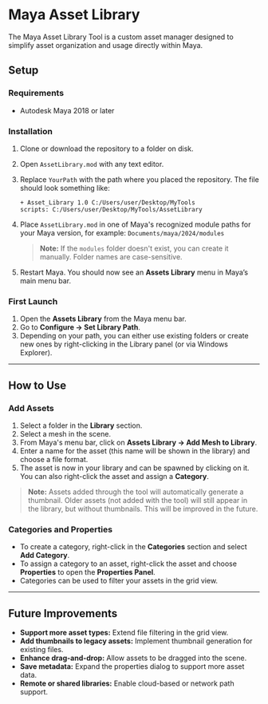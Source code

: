 # Maya Asset Library

The Maya Asset Library Tool is a custom asset manager designed to simplify asset organization and usage directly within Maya.

## Setup

### Requirements
- Autodesk Maya 2018 or later

### Installation
1. Clone or download the repository to a folder on disk.
2. Open `AssetLibrary.mod` with any text editor.
3. Replace `YourPath` with the path where you placed the repository. The file should look something like:

    ```
    + Asset_Library 1.0 C:/Users/user/Desktop/MyTools  
    scripts: C:/Users/user/Desktop/MyTools/AssetLibrary
    ```

4. Place `AssetLibrary.mod` in one of Maya's recognized module paths for your Maya version, for example:
```Documents/maya/2024/modules```

    > **Note:** If the `modules` folder doesn't exist, you can create it manually. Folder names are case-sensitive.

5. Restart Maya. You should now see an **Assets Library** menu in Maya’s main menu bar.

### First Launch
1. Open the **Assets Library** from the Maya menu bar.
2. Go to **Configure → Set Library Path**.
3. Depending on your path, you can either use existing folders or create new ones by right-clicking in the Library panel (or via Windows Explorer).

---

## How to Use

### Add Assets
1. Select a folder in the **Library** section.
2. Select a mesh in the scene.
3. From Maya's menu bar, click on **Assets Library → Add Mesh to Library**.
4. Enter a name for the asset (this name will be shown in the library) and choose a file format.
5. The asset is now in your library and can be spawned by clicking on it. You can also right-click the asset and assign a **Category**.

> **Note:** Assets added through the tool will automatically generate a thumbnail. Older assets (not added with the tool) will still appear in the library, but without thumbnails. This will be improved in the future.

### Categories and Properties
- To create a category, right-click in the **Categories** section and select **Add Category**.
- To assign a category to an asset, right-click the asset and choose **Properties** to open the **Properties Panel**.
- Categories can be used to filter your assets in the grid view.

---

## Future Improvements

- **Support more asset types:** Extend file filtering in the grid view.
- **Add thumbnails to legacy assets:** Implement thumbnail generation for existing files.
- **Enhance drag-and-drop:** Allow assets to be dragged into the scene.
- **Save metadata:** Expand the properties dialog to support more asset data.
- **Remote or shared libraries:** Enable cloud-based or network path support.
